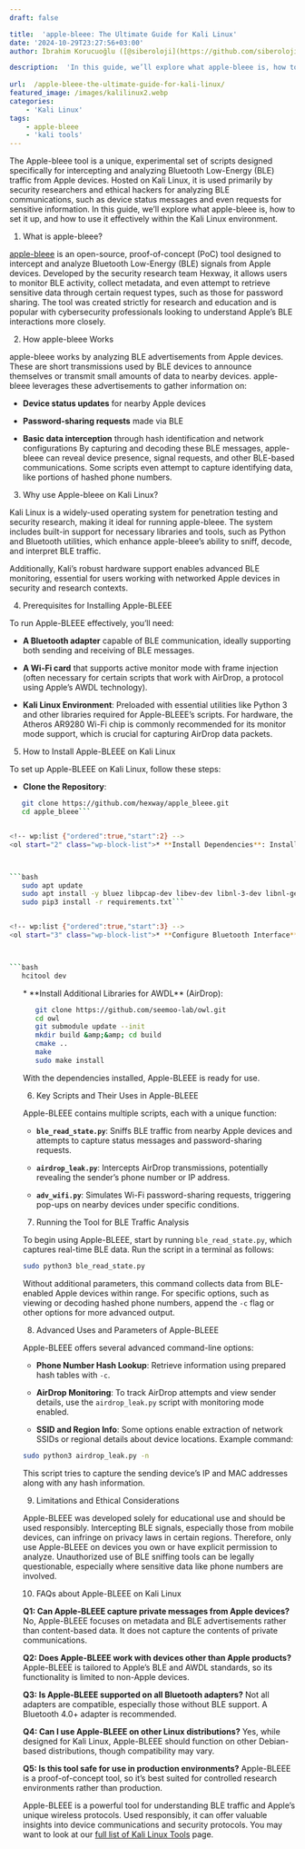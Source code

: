 ```yaml
---
draft: false

title:  'apple-bleee: The Ultimate Guide for Kali Linux'
date: '2024-10-29T23:27:56+03:00'
author: İbrahim Korucuoğlu ([@siberoloji](https://github.com/siberoloji))

description:  'In this guide, we’ll explore what apple-bleee is, how to set it up, and how to use it effectively within the Kali Linux environment.' 
 
url:  /apple-bleee-the-ultimate-guide-for-kali-linux/
featured_image: /images/kalilinux2.webp
categories:
    - 'Kali Linux'
tags:
    - apple-bleee
    - 'kali tools'
---
```



The Apple-bleee tool is a unique, experimental set of scripts designed specifically for intercepting and analyzing Bluetooth Low-Energy (BLE) traffic from Apple devices. Hosted on Kali Linux, it is used primarily by security researchers and ethical hackers for analyzing BLE communications, such as device status messages and even requests for sensitive information. In this guide, we’ll explore what apple-bleee is, how to set it up, and how to use it effectively within the Kali Linux environment.



1. What is apple-bleee?



<a href="https://github.com/hexway/apple_bleee">apple-bleee</a> is an open-source, proof-of-concept (PoC) tool designed to intercept and analyze Bluetooth Low-Energy (BLE) signals from Apple devices. Developed by the security research team Hexway, it allows users to monitor BLE activity, collect metadata, and even attempt to retrieve sensitive data through certain request types, such as those for password sharing. The tool was created strictly for research and education and is popular with cybersecurity professionals looking to understand Apple’s BLE interactions more closely.



2. How apple-bleee Works



apple-bleee works by analyzing BLE advertisements from Apple devices. These are short transmissions used by BLE devices to announce themselves or transmit small amounts of data to nearby devices. apple-bleee leverages these advertisements to gather information on:


* **Device status updates** for nearby Apple devices

* **Password-sharing requests** made via BLE

* **Basic data interception** through hash identification and network configurations
By capturing and decoding these BLE messages, apple-bleee can reveal device presence, signal requests, and other BLE-based communications. Some scripts even attempt to capture identifying data, like portions of hashed phone numbers.



3. Why use Apple-bleee on Kali Linux?



Kali Linux is a widely-used operating system for penetration testing and security research, making it ideal for running apple-bleee. The system includes built-in support for necessary libraries and tools, such as Python and Bluetooth utilities, which enhance apple-bleee’s ability to sniff, decode, and interpret BLE traffic.



Additionally, Kali’s robust hardware support enables advanced BLE monitoring, essential for users working with networked Apple devices in security and research contexts.



4. Prerequisites for Installing Apple-BLEEE



To run Apple-BLEEE effectively, you’ll need:


* **A Bluetooth adapter** capable of BLE communication, ideally supporting both sending and receiving of BLE messages.

* **A Wi-Fi card** that supports active monitor mode with frame injection (often necessary for certain scripts that work with AirDrop, a protocol using Apple’s AWDL technology).

* **Kali Linux Environment**: Preloaded with essential utilities like Python 3 and other libraries required for Apple-BLEEE’s scripts.
For hardware, the Atheros AR9280 Wi-Fi chip is commonly recommended for its monitor mode support, which is crucial for capturing AirDrop data packets.



5. How to Install Apple-BLEEE on Kali Linux



To set up Apple-BLEEE on Kali Linux, follow these steps:


* **Clone the Repository**:



```bash
   git clone https://github.com/hexway/apple_bleee.git
   cd apple_bleee```


<!-- wp:list {"ordered":true,"start":2} -->
<ol start="2" class="wp-block-list">* **Install Dependencies**: Install required libraries and Bluetooth utilities:



```bash
   sudo apt update
   sudo apt install -y bluez libpcap-dev libev-dev libnl-3-dev libnl-genl-3-dev cmake
   sudo pip3 install -r requirements.txt```


<!-- wp:list {"ordered":true,"start":3} -->
<ol start="3" class="wp-block-list">* **Configure Bluetooth Interface**: Set up and verify your Bluetooth adapter is recognized with:



```bash
   hcitool dev
```


<!-- wp:list {"ordered":true,"start":4} -->
<ol start="4" class="wp-block-list">* **Install Additional Libraries for AWDL** (AirDrop):



```bash
   git clone https://github.com/seemoo-lab/owl.git
   cd owl
   git submodule update --init
   mkdir build &amp;&amp; cd build
   cmake ..
   make
   sudo make install
```



With the dependencies installed, Apple-BLEEE is ready for use.



6. Key Scripts and Their Uses in Apple-BLEEE



Apple-BLEEE contains multiple scripts, each with a unique function:


* **`ble_read_state.py`**: Sniffs BLE traffic from nearby Apple devices and attempts to capture status messages and password-sharing requests.

* **`airdrop_leak.py`**: Intercepts AirDrop transmissions, potentially revealing the sender’s phone number or IP address.

* **`adv_wifi.py`**: Simulates Wi-Fi password-sharing requests, triggering pop-ups on nearby devices under specific conditions.
7. Running the Tool for BLE Traffic Analysis



To begin using Apple-BLEEE, start by running  `ble_read_state.py`, which captures real-time BLE data. Run the script in a terminal as follows:


```bash
sudo python3 ble_read_state.py
```



Without additional parameters, this command collects data from BLE-enabled Apple devices within range. For specific options, such as viewing or decoding hashed phone numbers, append the `-c` flag or other options for more advanced output.



8. Advanced Uses and Parameters of Apple-BLEEE



Apple-BLEEE offers several advanced command-line options:


* **Phone Number Hash Lookup**: Retrieve information using prepared hash tables with `-c`.

* **AirDrop Monitoring**: To track AirDrop attempts and view sender details, use the `airdrop_leak.py` script with monitoring mode enabled.

* **SSID and Region Info**: Some options enable extraction of network SSIDs or regional details about device locations.
Example command:


```bash
sudo python3 airdrop_leak.py -n
```



This script tries to capture the sending device’s IP and MAC addresses along with any hash information.



9. Limitations and Ethical Considerations



Apple-BLEEE was developed solely for educational use and should be used responsibly. Intercepting BLE signals, especially those from mobile devices, can infringe on privacy laws in certain regions. Therefore, only use Apple-BLEEE on devices you own or have explicit permission to analyze. Unauthorized use of BLE sniffing tools can be legally questionable, especially where sensitive data like phone numbers are involved.



10. FAQs about Apple-BLEEE on Kali Linux



**Q1: Can Apple-BLEEE capture private messages from Apple devices?** No, Apple-BLEEE focuses on metadata and BLE advertisements rather than content-based data. It does not capture the contents of private communications.



**Q2: Does Apple-BLEEE work with devices other than Apple products?** Apple-BLEEE is tailored to Apple’s BLE and AWDL standards, so its functionality is limited to non-Apple devices.



**Q3: Is Apple-BLEEE supported on all Bluetooth adapters?** Not all adapters are compatible, especially those without BLE support. A Bluetooth 4.0+ adapter is recommended.



**Q4: Can I use Apple-BLEEE on other Linux distributions?** Yes, while designed for Kali Linux, Apple-BLEEE should function on other Debian-based distributions, though compatibility may vary.



**Q5: Is this tool safe for use in production environments?** Apple-BLEEE is a proof-of-concept tool, so it’s best suited for controlled research environments rather than production.



Apple-BLEEE is a powerful tool for understanding BLE traffic and Apple’s unique wireless protocols. Used responsibly, it can offer valuable insights into device communications and security protocols. You may want to look at our <a href="https://www.siberoloji.com/full-list-of-kali-linux-tools/" target="_blank" rel="noreferrer noopener">full list of Kali Linux Tools</a> page.
